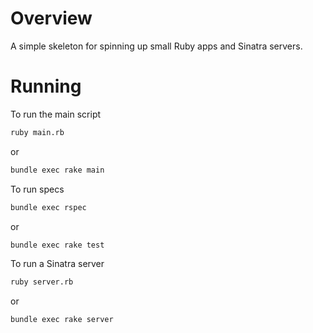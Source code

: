 # Overview

A simple skeleton for spinning up small Ruby apps and Sinatra servers.

# Running

To run the main script

```bash
ruby main.rb
```

or

```bash
bundle exec rake main
```

To run specs

```bash
bundle exec rspec
```

or

```bash
bundle exec rake test
```

To run a Sinatra server

```bash
ruby server.rb
```

or

```bash
bundle exec rake server
```
